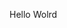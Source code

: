 Hello Wolrd


































































































































































































































































































































































































































































































































































































































































































































































































































































































































































































































































































































































































































































































































































































































































































































































































































































































































































































































































































































































































































































































































































































































































































































































































































































































































































































































































































































































































































































































































































































































































































































































































































































































































































































































